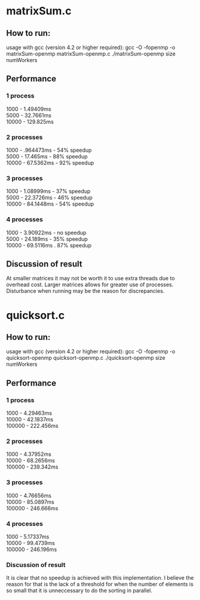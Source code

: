 # matrixSum.c

## How to run:
usage with gcc (version 4.2 or higher required):
gcc -O -fopenmp -o matrixSum-openmp matrixSum-openmp.c 
./matrixSum-openmp size numWorkers


## Performance

### 1 process
1000 - 1.49409ms  
5000 - 32.7661ms  
10000 - 129.825ms  

### 2 processes
1000 - .964473ms    - 54% speedup  
5000 - 17.465ms     - 88% speedup  
10000 - 67.5362ms   - 92% speedup  

### 3 processes
1000 - 1.08999ms    - 37% speedup   
5000 - 22.3726ms    - 46% speedup  
10000 - 84.1448ms   - 54% speedup  


### 4 processes
1000 - 3.90922ms    - no speedup  
5000 - 24.189ms     - 35% speedup  
10000 - 69.5116ms   . 87% speedup  

## Discussion of result

At smaller matrices it may not be worth it to use extra threads due to overhead cost. Larger matrices allows for greater use of processes.
Disturbance when running may be the reason for discrepancies.




# quicksort.c

## How to run: 
usage with gcc (version 4.2 or higher required):
gcc -O -fopenmp -o quicksort-openmp quicksort-openmp.c 
./quicksort-openmp size numWorkers

## Performance

### 1 process
1000 - 4.29463ms  
10000 - 42.1837ms  
100000 - 222.456ms  

### 2 processes
1000 - 4.37952ms  
10000 - 68.2656ms  
100000 - 239.342ms  

### 3 processes
1000 - 4.76656ms  
10000 - 85.0897ms  
100000 - 246.666ms  


### 4 processes
1000 - 5.17337ms  
10000 - 99.4739ms  
100000 - 246.196ms  

### Discussion of result

It is clear that no speedup is achieved with this implementation. I believe the reason for that is the lack of a threshold for when the number of elements is so small that it is unneccessary to do the sorting in parallel.